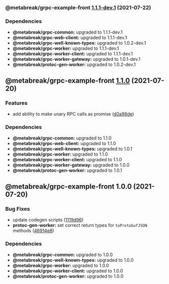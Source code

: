 ### @metabreak/grpc-example-front [1.1.1-dev.1](https://github.com/metabreak/grpc-lib/compare/@metabreak/grpc-example-front@1.1.0...@metabreak/grpc-example-front@1.1.1-dev.1) (2021-07-22)



### Dependencies

* **@metabreak/grpc-common:** upgraded to 1.1.1-dev.1
* **@metabreak/grpc-web-client:** upgraded to 1.1.1-dev.1
* **@metabreak/grpc-well-known-types:** upgraded to 1.0.2-dev.1
* **@metabreak/grpc-worker:** upgraded to 1.1.1-dev.1
* **@metabreak/grpc-worker-client:** upgraded to 1.1.1-dev.1
* **@metabreak/grpc-worker-gateway:** upgraded to 1.0.1-dev.1
* **@metabreak/protoc-gen-worker:** upgraded to 1.0.2-dev.1

## @metabreak/grpc-example-front [1.1.0](https://github.com/metabreak/grpc-lib/compare/@metabreak/grpc-example-front@1.0.0...@metabreak/grpc-example-front@1.1.0) (2021-07-20)

### Features

- add ability to make unary RPC calls as promise ([d0a98de](https://github.com/metabreak/grpc-lib/commit/d0a98de22376fef37071f875a657979dcef7ffc9))

### Dependencies

- **@metabreak/grpc-common:** upgraded to 1.1.0
- **@metabreak/grpc-web-client:** upgraded to 1.1.0
- **@metabreak/grpc-well-known-types:** upgraded to 1.0.1
- **@metabreak/grpc-worker:** upgraded to 1.1.0
- **@metabreak/grpc-worker-client:** upgraded to 1.1.0
- **@metabreak/grpc-worker-gateway:** upgraded to 1.0.0
- **@metabreak/protoc-gen-worker:** upgraded to 1.0.1

## @metabreak/grpc-example-front 1.0.0 (2021-07-20)

### Bug Fixes

- update codegen scripts ([1119d96](https://github.com/metabreak/grpc-lib/commit/1119d965023a7ea1ce474a85ab5858564c02bceb))
- **protoc-gen-worker:** set correct return types for `toProtobufJSON` methods ([46914e8](https://github.com/metabreak/grpc-lib/commit/46914e8465a55f7c9810f17736a99558f93dc4c1))

### Dependencies

- **@metabreak/grpc-common:** upgraded to 1.0.0
- **@metabreak/grpc-well-known-types:** upgraded to 1.0.0
- **@metabreak/grpc-worker:** upgraded to 1.0.0
- **@metabreak/grpc-worker-client:** upgraded to 1.0.0
- **@metabreak/protoc-gen-worker:** upgraded to 1.0.0
